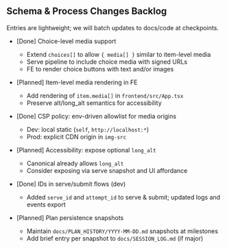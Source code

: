 ## Schema & Process Changes Backlog

Entries are lightweight; we will batch updates to docs/code at checkpoints.

- [Done] Choice-level media support
  - Extend `choices[]` to allow `{ media[] }` similar to item-level media
  - Serve pipeline to include choice media with signed URLs
  - FE to render choice buttons with text and/or images

- [Planned] Item-level media rendering in FE
  - Add rendering of `item.media[]` in `frontend/src/App.tsx`
  - Preserve alt/long_alt semantics for accessibility

- [Done] CSP policy: env-driven allowlist for media origins
  - Dev: local static (`self`, `http://localhost:*`)
  - Prod: explicit CDN origin in `img-src`

- [Planned] Accessibility: expose optional `long_alt`
  - Canonical already allows `long_alt`
  - Consider exposing via serve snapshot and UI affordance

- [Done] IDs in serve/submit flows (dev)
  - Added `serve_id` and `attempt_id` to serve & submit; updated logs and events export


- [Planned] Plan persistence snapshots
  - Maintain `docs/PLAN_HISTORY/YYYY-MM-DD.md` snapshots at milestones
  - Add brief entry per snapshot to `docs/SESSION_LOG.md` (if major)


